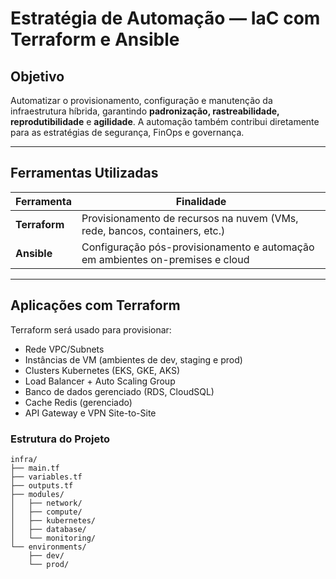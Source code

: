 # Estratégia de Automação — IaC com Terraform e Ansible

## Objetivo

Automatizar o provisionamento, configuração e manutenção da infraestrutura híbrida, garantindo **padronização, rastreabilidade, reprodutibilidade** e **agilidade**. A automação também contribui diretamente para as estratégias de segurança, FinOps e governança.

---

## Ferramentas Utilizadas

| Ferramenta  | Finalidade                                                                 |
|-------------|-----------------------------------------------------------------------------|
| **Terraform** | Provisionamento de recursos na nuvem (VMs, rede, bancos, containers, etc.) |
| **Ansible**   | Configuração pós-provisionamento e automação em ambientes on-premises e cloud |

---

## Aplicações com Terraform

Terraform será usado para provisionar:

- Rede VPC/Subnets
- Instâncias de VM (ambientes de dev, staging e prod)
- Clusters Kubernetes (EKS, GKE, AKS)
- Load Balancer + Auto Scaling Group
- Banco de dados gerenciado (RDS, CloudSQL)
- Cache Redis (gerenciado)
- API Gateway e VPN Site-to-Site

### Estrutura do Projeto

```text
infra/
├── main.tf
├── variables.tf
├── outputs.tf
├── modules/
│   ├── network/
│   ├── compute/
│   ├── kubernetes/
│   ├── database/
│   └── monitoring/
└── environments/
    ├── dev/
    └── prod/

